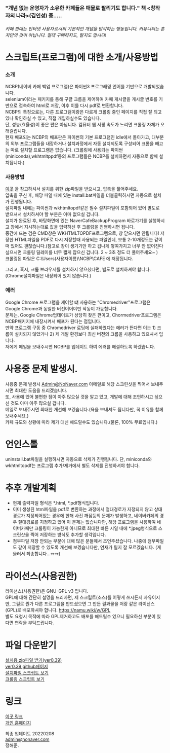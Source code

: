 ### "개념 없는 운영자가 소유한 카페들은 매물로 팔리기도 합니다." 책 <창작자의 나라>(김인성) 중.....      
###### 카페 판매는 인터넷 사용자로서의 기본적인 개념을 망각하는 행동입니다. 커뮤니티는 혼자만의 것이 아닙니다. 절대 구매하지도, 팔지도 맙시다!
     
# 스크립트(프로그램)에 대한 소개/사용방법
### 소개
NCBP(네이버 카페 백업 프로그램)은 파이썬3 프로그래밍 언어를 기반으로 개발되었습니다.            
selenium이라는 패키지를 통해 구글 크롬을 제어하여 카페 게시글을 게시글 번호를 기반으로 접속하여 html로 저장, 이후 이를 다시 pdf로 변환합니다.    
NCBP의 특징으로는, 다른 프로그램이랑은 다르게 크롤링 중인 페이지를 직접 잘 되고 있나 확인하실 수 있고, 직접 개입하실수도 있습니다.        
단, 성능(효율성)이 좋은 편은 아닙니다. 컴퓨터 웹 서핑 속도가 느리면 크롤링 자체가 오래걸립니다.            
현재 배포되는 NCBP의 배포판은 파이썬의 기본 프로그램인 idle에서 돌아가고, 대부분의 외부 프로그램들을 내장하거나 설치과정에서 자동 설치되도록 구성되어 크롬을 빼고는 따로 설치할 프로그램은 없습니다. (크롤링에 사용되는 파이썬(miniconda),wkhtmltppdf등의 프로그램들은 NCBP를 설치하면서 자동으로 함께 설치됩니다.)     
    
### 사용방법
[이곳](https://github.com/wjdgowns77/NaverCafeBackupProject/tree/master/ver0.37)  을 참고하셔서 설치를 위한 zip파일을 받으시고, 압축을 풀어주세요.   
압축을 푸신 후, 해당 파일 내에 있는 install.bat파일을 더블클릭하시면 자동으로 설치가 진행됩니다.     
설치파일 내에는 파이썬과 wkhtmltopdf같은 필수 설치파일이 포함되어 있어 별도로 받으셔서 설치하셔야 할 부분은 아마 없으실 겁니다.   
설치가 완료된 후, 바탕화면에 있는 NaverCafeBackupProgram 바로가기를 실행하시고 창에서 지시하는대로 값을 입력하신 후 크롤링을 진행하시면 됩니다.   
중간에 뜨는 검은 CMD창은 WKHTMLTOPDF프로그램으로, 창 닫으시면 안됩니다! 저장한 HTML파일을 PDF로 다시 저장할때 사용되는 파일인데, 보통 2-10개정도는 같이 떠 있어도 괜찮습니다.(참고로 창이 생기기만 하고 겁나게 쌓여가지고 너무 안 없어진다 싶으시면 크롤링 딜레이를 너무 짧게 잡으신 겁니다. 2 ~ 3초 정도 더 풀어주세요~ )      
크롤링된 파일은 C:\Users\(사용자이름)\NCBP\CAFE 에 저장됩니다.     
     
그리고, 혹시, 크롬 브라우저를 설치하지 않으셨다면, 별도로 설치하셔야 합니다.(Chrome설치파일은 내장되어 있지 않습니다.)    
     
### 에러
Google Chrome 프로그램을 제어할 떄 사용하는 "Chromedriver"프로그램은 Google Chrome과 동일한 버전이어야만 작동이 가능합니다.    
문제는, Google Chrome업데이트가 상당히 잦은 편이고, Chormedriver프로그램은 NCBP패키지에 내장시켜서 배포가 된다는 점입니다.    
만약 프로그램 구동 중 Chromedriver 로딩에 실패하였다는 에러가 뜬다면 이는 1) 크롬이 설치되지 않았거나 2) 제 개발 환경보다 최신 버전의 크롬을 사용하고 있으셔서 입니다.    
저에게 메일을 보내주시면 NCBP를 업데이트 하여 에러를 해결하도록 하겠습니다.    
     
# 사용중 문제 발생시.       
사용중 문제 발생시 Admin@NoNaver.com 이메일로 해당 스크린샷을 찍어서 보내주시면 최대한 도움을 드리겠습니다.    
또, 사용에 있어 불편한 점이 아주 많으실 것을 알고 있고, 개발에 대해 조언하시고 싶으신 것도 아마 아주 많으실 겁니다.  
메일로 보내주시면 최대한 개선해 보겠습니다.(욕을 보내셔도 됩니다만, 꼭 이유를 함께 보내주세요.)     
카페 규모와 상황에 따라 제가 대신 해드릴수도 있습니다.(물론, 100% 무료입니다.)    
     
        
# 언인스톨    
uninstall.bat파일을 실행하시면 자동으로 삭제가 진행됩니다.
단, miniconda와 wkhtmltopdf는 프로그램 추가/제거에서 별도 삭제를 진행하셔야 합니다.    
     
     
# 추후 개발계획      
- 현재 출력파일 형식은 *.html, *.pdf형식입니다.   
- 이미 생성된 html파일을 pdf로 변환하는 과정에서 절대경로가 지정되지 않고 상대경로가 지정되어있는 경우에 한해 사진 깨짐등의 문제가 발생하고, 네이버카페의 경우 절대경로를 지정하고 있어 이 문제는 없습니다만, 해당 프로그램을 사용하여 네이버카페만 크롤링이 가능한게 아니므로 최대한 빠른 시일 내에 *.jpeg형식으로 스크린샷을 찍어 저장하는 방식도 추가할 생각입니다. 
- 첨부파일 저장 안되는 부분에 대해 많은 분들께서 조언주셨습니다. 나중에 첨부파일도 같이 저장할 수 있도록 개선해 보겠습니다만, 언재가 될지 잘 모르겠습니다. (게을러서 죄송합니다...ㅠㅠ)
     
     
# 라이선스(사용권한)      
라이선스(사용권한)은 GNU-GPL v3 입니다.    
GPL에 대해 간단히 설명을 드리자면, 제 스크립트(소스)를 어떻게 쓰시든지 자유이지만, 그걸로 뭔가 다른 프로그램을 만드셨으면 그 만든 결과물을 저랑 같은 라이선스(GPL)로 배포하셔야 합니다. https://namu.wiki/w/GPL       
별도 요청시 목적에 따라 GPL제거하고도 배포를 해드릴수 있으니 필요하신 부분이 있다면 연락을 부탁드립니다.  
     
         
# 파일 다운받기 
[설치용 zip파일 받기(ver0.39)](https://imholic.com/FileShare/NCBP0.39.zip)  
[ver0.39 github페이지 ](https://github.com/wjdgowns77/NaverCafeBackupProject/tree/master/ver0.39)    
[설치파일 스크립트 보기](https://github.com/wjdgowns77/NaverCafeBackupProject/blob/master/ver0.39/install.bat)     
[ 크롤링 스크립트 보기 ](https://github.com/wjdgowns77/NaverCafeBackupProject/blob/master/ver0.39/programdata/NCBP.py)
 
# 링크
[이곳 링크](http://ncbp.nonaver.com)          
[개인 홈페이지](http://imholic.com)             
      
      
            
                  
                  
                  

최종 업데이트 20220208   
admin@nonaver.com    
정해준.
